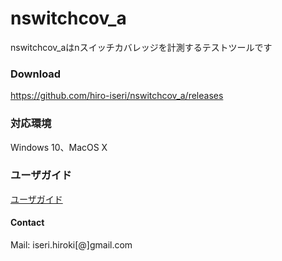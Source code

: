 # nswitchcov_a

nswitchcov_aはnスイッチカバレッジを計測するテストツールです

### Download

https://github.com/hiro-iseri/nswitchcov_a/releases

### 対応環境

Windows 10、MacOS X

### ユーザガイド

[ユーザガイド](docs/userguide_jp.md)

#### Contact

Mail: iseri.hiroki[@]gmail.com
